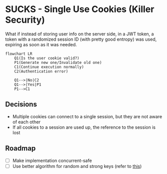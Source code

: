 # SUCKS - Single Use Cookies (Killer Security)

What if instead of storing user info on the server side, in a JWT token, a token with a randomized session ID (with pretty good entropy) was used, expiring as soon as it was needed.

```mermaid
flowchart LR
    Q1(Is the user cookie valid?)
    P1(Generate new one/Invalidate old one)
    C1(Continue execution normally)
    C2(Authentication error)

    Q1-->|No|C2
    Q1-->|Yes|P1
    P1-->C1
```

## Decisions

- Multiple cookies can connect to a single session, but they are not aware of each other
- If all cookies to a session are used up, the reference to the session is lost

## Roadmap

- [ ] Make implementation concurrent-safe
- [ ] Use better algorithm for random and strong keys (refer to [this](https://stackoverflow.com/questions/22892120/how-to-generate-a-random-string-of-a-fixed-length-in-go))
